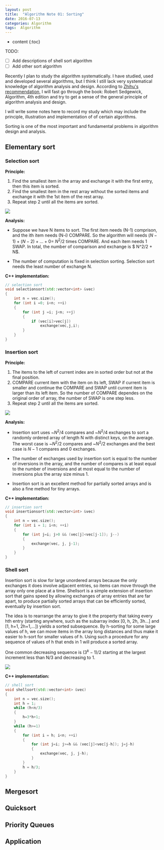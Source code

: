 ```yaml
---
layout: post
title:  "Algorithm Note 01: Sorting"
date: 2016-07-13
categories: Algorithm
tags:  Algorithm
---
```


* content
{:toc}

TODO: 

- [ ] Add descriptions of shell sort algorithm
- [ ] Add other sort algorithm

Recently I plan to study the algorithm systematically. I have studied, used and developed several algorithms, but I think I still lack very systematical knowledge of algorithm analysis
and design. According to [Zhihu's recommendation], I will fast go through the book: Robert Sedgewick, Algorithm, 4th edition and try to get a sense of the general principle of algorithm analysis and design. 

I will write some notes here to record my study which may include the principle, illustration and implementation of of certain algorithms.

Sorting is one of the most important and fundamental problems in algorithm design and analysis.


## Elementary sort

### Selection sort

**Principle:**

1. Find the smallest item in the array and exchange it with the first entry, then this item is sorted.
2. Find the smallest item in the rest array without the sorted items and exchange it with the 1st item of the rest array.
3. Repeat step 2 until all the items are sorted.

![ ]({{baseurl}}/images/selection_sort.png)


**Analysis:**

* Suppose we have N items to sort. The first item needs (N-1) comprison, and the ith item needs (N-i) COMPARE. So the algorithm will needs $(N-1)+(N-2)+...+0 = ~N^2/2$ times COMPARE. And each item needs 1 SWAP.  In total, the number of comparison and exchange is $ N^2/2 + N$. 

* The number of computation is fixed in selection sorting. Selection sort needs the least number of exchange N.

**C++ implementation:**

```cpp
// selection sort
void selectionsort(std::vector<int> &vec)
{
    int n = vec.size();
    for (int i =0; i<n; ++i)
    {
        for (int j =i; j<n; ++j) 
        {
            if (vec[i]>vec[j])
                exchange(vec,j,i);                
        }
    }
}
```

### Insertion sort

**Principle:**

1. The items to the left of current index are in sorted order but not at the final position.
2. COMPARE current item with the item on its left, SWAP if current item is smaller and continue the COMPARE and SWAP until current item is larger than its left item. So the number of COMPARE dependes on the original order of array, the number of SWAP is one step less.  
3. Repeat step 2 until all the items are sorted.

![ ]({{baseurl}}/images/insertion_sort.png)

**Analysis:**

* Insertion sort uses ~$N^2/4$ compares and ~$N^2/4$ exchanges to sort a randomly ordered array of length N with distinct keys, on the average. The worst case is ~$N^2/2$  compares and ~$N^2/2$  exchanges and the best case is $N-1$ compares and 0 exchanges.

* The number of exchanges used by insertion sort is equal to the number of inversions in the array, and the number of compares is at least equal to the number of inversions and at most equal to the number of inversions plus the array size minus 1.

* Insertion sort is an excellent method for partially sorted arrays and is also a fine method for tiny arrays.

**C++ implementation:**

```cpp
// insertion sort
void insertionsort(std::vector<int> &vec)
{
    int n = vec.size();
    for (int i = 1; i<n; ++i)
    {
        for (int j=i; j>0 && (vec[j]<vec[j-1]); j--)
        {
            exchange(vec, j, j-1);        
        }
    }
}
```

### Shell sort
Insertion sort is slow for large unordered arrays because the only exchanges it does involve adjacent entries, so items can move through the array only one place at a time. Shellsort is a simple extension of insertion sort that gains speed by allowing exchanges of array entries that are far apart, to produce partially sorted arrays that can be efficiently sorted, eventually by insertion sort.

The idea is to rearrange the array to give it the property that taking every hth entry
(starting anywhere, such as the subarray index [0, h, 2h, 3h...] and [1, h+1, 2h+1,...]) yields a sorted subsequence. By h-sorting for some large values of h, we can move items in the array
long distances and thus make it easier to h-sort for smaller values of h. Using such
a procedure for any sequence of values of h that ends in 1 will produce a sorted array.

One common decreasing sequence is $(3^k - 1)/2$ starting at the largest increment less than N/3 and decreasing to 1.

![ ]({{baseurl}}/images/shell_sort.png)

**C++ implementation:**

```cpp
// shell sort
void shellsort(std::vector<int> &vec)
{
    int n = vec.size();
    int h = 1;
    while (h<n/3)
    {
        h=3*h+1;
    }       
    while (h>=1)
    {
        for (int i = h; i<n; ++i)
        {
            for (int j=i; j>=h && (vec[j]<vec[j-h]); j=j-h)
            {
                exchange(vec, j, j-h);            
            }        
        }    
        h = h/3;
    }
}
```

## Mergesort

## Quicksort

## Priority Queues

## Application

[Zhihu's recommendation]: http://www.zhihu.com/question/19981544
